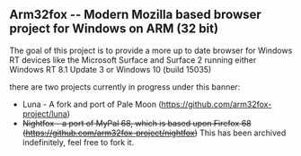 Arm32fox -- Modern Mozilla based browser project for Windows on ARM (32 bit)
--------------------------------------------------------------------------------------------------------
The goal of this project is to provide a more up to date browser for Windows RT devices like the Microsoft Surface and
Surface 2 running either Windows RT 8.1 Update 3 or Windows 10 (build 15035) 

there are two projects currently in progress under this banner:
- Luna - A fork and port of Pale Moon (https://github.com/arm32fox-project/luna)
- ~~Nightfox - a port of MyPal 68, which is based upon Firefox 68 (https://github.com/arm32fox-project/nightfox)~~ This has been archived indefinitely, feel free to fork it.
